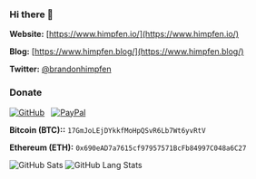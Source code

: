 ### Hi there 👋

**Website:** [https://www.himpfen.io/](https://www.himpfen.io/)

**Blog:** [https://www.himpfen.blog/](https://www.himpfen.blog/)

**Twitter:** [@brandonhimpfen](https://twitter.com/brandonhimpfen)

### Donate

[![GitHub](https://srv-cdn.himpfen.io/badges/github/github-square-large.svg)](https://bit.ly/3cEOVkD) &nbsp; [![PayPal](https://srv-cdn.himpfen.io/badges/buymeacoffee/buymeacoffee-square-large.svg)](https://bit.ly/3m8NJJ8)

**Bitcoin (BTC)::** `17GmJoLEjDYkkfMoHpQSvR6Lb7Wt6yvRtV`

**Ethereum (ETH):** `0x690eAD7a7615cf97957571BcFb84997C048a6C27`

![GitHub Sats](https://github-readme-stats.vercel.app/api?username=brandonhimpfen&hide=stars,issues,prs&count_private=true&theme=tokyonight) ![GitHub Lang Stats](https://github-readme-stats.vercel.app/api/top-langs/?username=brandonhimpfen&layout=compact&theme=tokyonight)
